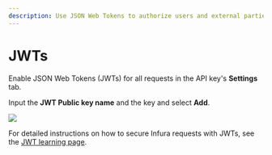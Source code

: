 ```yaml
---
description: Use JSON Web Tokens to authorize users and external parties.
---
```


# JWTs

Enable JSON Web Tokens (JWTs) for all requests in the API key's **Settings** tab.

Input the **JWT Public key name** and the key and select **Add**.

<div class="left-align-container">
  <div class="img-medium">
    <img
      src={require("../../../images/jwt-token-settings.png").default}
    />
  </div>
</div>

For detailed instructions on how to secure Infura requests with JWTs, see the [JWT learning page](../../../../../services/how-to/json-web-token-jwt).
